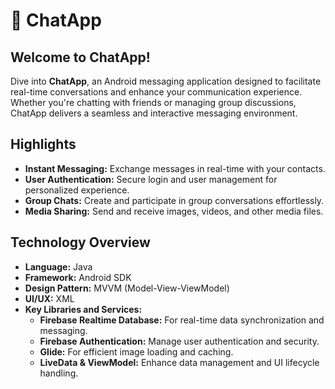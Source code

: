 # 💬 **ChatApp**

## Welcome to ChatApp!
Dive into **ChatApp**, an Android messaging application designed to facilitate real-time conversations and enhance your communication experience. Whether you're chatting with friends or managing group discussions, ChatApp delivers a seamless and interactive messaging environment.

## Highlights
- **Instant Messaging:** Exchange messages in real-time with your contacts.
- **User Authentication:** Secure login and user management for personalized experience.
- **Group Chats:** Create and participate in group conversations effortlessly.
- **Media Sharing:** Send and receive images, videos, and other media files.

## Technology Overview
- **Language:** Java
- **Framework:** Android SDK
- **Design Pattern:** MVVM (Model-View-ViewModel)
- **UI/UX:** XML
- **Key Libraries and Services:**
  - **Firebase Realtime Database:** For real-time data synchronization and messaging.
  - **Firebase Authentication:** Manage user authentication and security.
  - **Glide:** For efficient image loading and caching.
  - **LiveData & ViewModel:** Enhance data management and UI lifecycle handling.
